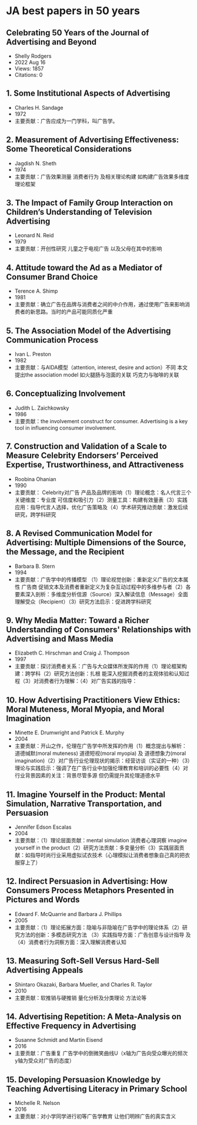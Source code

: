 # JA best papers in 50 years
## Celebrating 50 Years of the Journal of Advertising and Beyond
* Shelly Rodgers
* 2022 Aug 16
* Views: 1857
* Citations: 0

## 1. Some Institutional Aspects of Advertising
* Charles H. Sandage
* 1972
* 主要贡献：广告应成为一门学科，叫广告学。

## 2. Measurement of Advertising Effectiveness: Some Theoretical Considerations
* Jagdish N. Sheth
* 1974
* 主要贡献：广告效果测量 消费者行为 及相关理论构建 如构建广告效果多维度理论框架

## 3. The Impact of Family Group Interaction on Children’s Understanding of Television Advertising
* Leonard N. Reid
* 1979
* 主要贡献：开创性研究 儿童之于电视广告 以及父母在其中的影响

## 4. Attitude toward the Ad as a Mediator of Consumer Brand Choice
* Terence A. Shimp
* 1981
* 主要贡献：确立广告在品牌与消费者之间的中介作用，通过使用广告来影响消费者的新思路。当时的产品可能同质化严重

## 5. The Association Model of the Advertising Communication Process
* Ivan L. Preston
* 1982
* 主要贡献：与AIDA模型（attention, interest, desire and action）不同 本文提出the association model 如火腿肠与泡面的关联 巧克力与咖啡的关联

## 6. Conceptualizing Involvement
* Judith L. Zaichkowsky
* 1986
* 主要贡献：the involvement construct for consumer. Advertising is a key tool in influencing consumer involvement.

## 7. Construction and Validation of a Scale to Measure Celebrity Endorsers’ Perceived Expertise, Trustworthiness, and Attractiveness
* Roobina Ohanian
* 1990
* 主要贡献： Celebrity对广告 产品及品牌的影响（1）理论概念：名人代言三个关键维度：专业度 可信度和吸引力（2）测量工具：构建有效量表（3）实践应用：指导代言人选择，优化广告策略及（4）学术研究推动贡献：激发后续研究，跨学科研究

## 8. A Revised Communication Model for Advertising: Multiple Dimensions of the Source, the Message, and the Recipient
* Barbara B. Stern
* 1994
* 主要贡献：广告学中的传播模型 （1）理论视觉创新：重新定义广告的文本属性 广告商 促销文本及消费者重新定义为复杂互动过程中的多维参与者（2）各要素深入剖析：多维度分析信源（Source）深入解读信息（Message）全面理解受众（Recipient）（3）研究方法启示：促进跨学科研究

## 9. Why Media Matter: Toward a Richer Understanding of Consumers' Relationships with Advertising and Mass Media
* Elizabeth C. Hirschman and Craig J. Thompson
* 1997
* 主要贡献：探讨消费者关系：广告与大众媒体所发挥的作用（1）理论框架构建：跨学科（2）研究方法创新：扎根 能深入挖掘消费者的主观体验和认知过程（3）对消费者行为理解：（4）对广告实践的指导：

## 10. How Advertising Practitioners View Ethics: Moral Muteness, Moral Myopia, and Moral Imagination
* Minette E. Drumwright and Patrick E. Murphy
* 2004
* 主要贡献：开山之作，伦理在广告学中所发挥的作用（1）概念提出与解析：道德缄默(moral muteness) 道德短视(moral myopia) 及 道德想象力(moral imagination)（2）对广告行业伦理现状的揭示：经营访谈（实证的一种）（3）理论与实践启示：强调了在广告行业中加强伦理教育和培训的必要性（4）对行业背景因素的关注：背景尽管多源 但仍需提升其伦理道德水平

## 11. Imagine Yourself in the Product: Mental Simulation, Narrative Transportation, and Persuasion
* Jennifer Edson Escalas
* 2004
* 主要贡献：（1）理论层面贡献：mental simulation 消费者心理洞察 imagine yourself in the product（2）研究方法贡献：多变量分析（3）实践层面贡献：如指导时尚行业采用虚拟试衣技术（心理模拟让消费者想象自己真的把衣服穿上了）

## 12. Indirect Persuasion in Advertising: How Consumers Process Metaphors Presented in Pictures and Words
* Edward F. McQuarrie and Barbara J. Phillips
* 2005
* 主要贡献：（1）理论拓展方面：隐喻与非隐喻在广告学中的理论体系（2）研究方法的创新：多模态研究方法 （3）实践指导方面：广告创意与设计指导 及（4）消费者行为洞察方面：深入理解消费者认知

## 13. Measuring Soft-Sell Versus Hard-Sell Advertising Appeals
* Shintaro Okazaki, Barbara Mueller, and Charles R. Taylor
* 2010
* 主要贡献：软推销与硬推销 量化分析及分类理论 方法论等

## 14. Advertising Repetition: A Meta-Analysis on Effective Frequency in Advertising
* Susanne Schmidt and Martin Eisend
* 2016
* 主要贡献：广告重复 广告学中的倒微笑曲线U（x轴为广告向受众曝光的频次 y轴为受众对广告的态度）

## 15. Developing Persuasion Knowledge by Teaching Advertising Literacy in Primary School
* Michelle R. Nelson
* 2016
* 主要贡献：对小学同学进行初等广告学教育 让他们明辨广告的真实含义